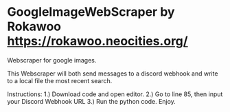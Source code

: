 # GoogleImageWebScraper by Rokawoo https://rokawoo.neocities.org/
Webscraper for google images.

This Webscraper will both send messages to a discord webhook and write to a local file the most recent search.

Instructions:
1.) Download code and open editor.
2.) Go to line 85, then input your Discord Webhook URL
3.) Run the python code. Enjoy.
